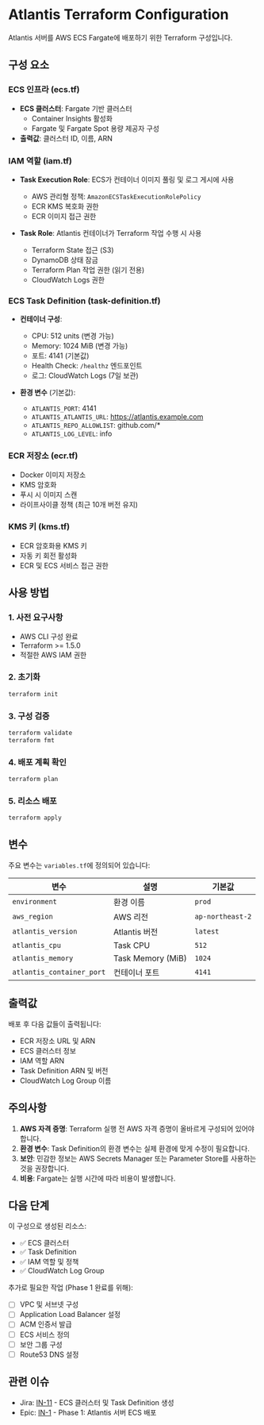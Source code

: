 # Atlantis Terraform Configuration

Atlantis 서버를 AWS ECS Fargate에 배포하기 위한 Terraform 구성입니다.

## 구성 요소

### ECS 인프라 (ecs.tf)
- **ECS 클러스터**: Fargate 기반 클러스터
  - Container Insights 활성화
  - Fargate 및 Fargate Spot 용량 제공자 구성
- **출력값**: 클러스터 ID, 이름, ARN

### IAM 역할 (iam.tf)
- **Task Execution Role**: ECS가 컨테이너 이미지 풀링 및 로그 게시에 사용
  - AWS 관리형 정책: `AmazonECSTaskExecutionRolePolicy`
  - ECR KMS 복호화 권한
  - ECR 이미지 접근 권한

- **Task Role**: Atlantis 컨테이너가 Terraform 작업 수행 시 사용
  - Terraform State 접근 (S3)
  - DynamoDB 상태 잠금
  - Terraform Plan 작업 권한 (읽기 전용)
  - CloudWatch Logs 권한

### ECS Task Definition (task-definition.tf)
- **컨테이너 구성**:
  - CPU: 512 units (변경 가능)
  - Memory: 1024 MiB (변경 가능)
  - 포트: 4141 (기본값)
  - Health Check: `/healthz` 엔드포인트
  - 로그: CloudWatch Logs (7일 보관)

- **환경 변수** (기본값):
  - `ATLANTIS_PORT`: 4141
  - `ATLANTIS_ATLANTIS_URL`: https://atlantis.example.com
  - `ATLANTIS_REPO_ALLOWLIST`: github.com/*
  - `ATLANTIS_LOG_LEVEL`: info

### ECR 저장소 (ecr.tf)
- Docker 이미지 저장소
- KMS 암호화
- 푸시 시 이미지 스캔
- 라이프사이클 정책 (최근 10개 버전 유지)

### KMS 키 (kms.tf)
- ECR 암호화용 KMS 키
- 자동 키 회전 활성화
- ECR 및 ECS 서비스 접근 권한

## 사용 방법

### 1. 사전 요구사항
- AWS CLI 구성 완료
- Terraform >= 1.5.0
- 적절한 AWS IAM 권한

### 2. 초기화
```bash
terraform init
```

### 3. 구성 검증
```bash
terraform validate
terraform fmt
```

### 4. 배포 계획 확인
```bash
terraform plan
```

### 5. 리소스 배포
```bash
terraform apply
```

## 변수

주요 변수는 `variables.tf`에 정의되어 있습니다:

| 변수 | 설명 | 기본값 |
|------|------|--------|
| `environment` | 환경 이름 | `prod` |
| `aws_region` | AWS 리전 | `ap-northeast-2` |
| `atlantis_version` | Atlantis 버전 | `latest` |
| `atlantis_cpu` | Task CPU | `512` |
| `atlantis_memory` | Task Memory (MiB) | `1024` |
| `atlantis_container_port` | 컨테이너 포트 | `4141` |

## 출력값

배포 후 다음 값들이 출력됩니다:
- ECR 저장소 URL 및 ARN
- ECS 클러스터 정보
- IAM 역할 ARN
- Task Definition ARN 및 버전
- CloudWatch Log Group 이름

## 주의사항

1. **AWS 자격 증명**: Terraform 실행 전 AWS 자격 증명이 올바르게 구성되어 있어야 합니다.
2. **환경 변수**: Task Definition의 환경 변수는 실제 환경에 맞게 수정이 필요합니다.
3. **보안**: 민감한 정보는 AWS Secrets Manager 또는 Parameter Store를 사용하는 것을 권장합니다.
4. **비용**: Fargate는 실행 시간에 따라 비용이 발생합니다.

## 다음 단계

이 구성으로 생성된 리소스:
- ✅ ECS 클러스터
- ✅ Task Definition
- ✅ IAM 역할 및 정책
- ✅ CloudWatch Log Group

추가로 필요한 작업 (Phase 1 완료를 위해):
- [ ] VPC 및 서브넷 구성
- [ ] Application Load Balancer 설정
- [ ] ACM 인증서 발급
- [ ] ECS 서비스 정의
- [ ] 보안 그룹 구성
- [ ] Route53 DNS 설정

## 관련 이슈

- Jira: [IN-11](https://ryuqqq.atlassian.net/browse/IN-11) - ECS 클러스터 및 Task Definition 생성
- Epic: [IN-1](https://ryuqqq.atlassian.net/browse/IN-1) - Phase 1: Atlantis 서버 ECS 배포
